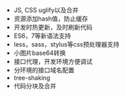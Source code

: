 *  JS, CSS uglify以及合并
*  资源添加hash值，防止缓存
*  开发时热更新，及时刷新代码
*  ES6，7等新语法支持
*  less，sass，stylus等css预处理器支持
*  小图片base64转换
*  接口代理，开发环境方便调试
*  分环境的接口域名配置
*  tree-shaking
*  代码分块及合并